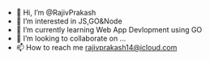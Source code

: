- 👋 Hi, I’m @RajivPrakash
- 👀 I’m interested in JS,GO&Node
- 🌱 I’m currently learning Web App Devlopment using GO
- 💞️ I’m looking to collaborate on ...
- 📫 How to reach me rajivprakash14@icloud.com

<!---
RajivPrakash/RajivPrakash is a ✨ special ✨ repository because its `README.md` (this file) appears on your GitHub profile.
You can click the Preview link to take a look at your changes.
--->
